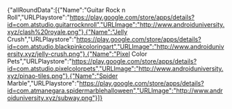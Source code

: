 {"allRoundData":[{"Name":"Guitar Rock n Roll","URLPlaystore":"https://play.google.com/store/apps/details?id=com.atstudio.guitarrocknroll","URLImage":"http://www.androiduniversity.xyz/clash%20royale.png"},{"Name":"Jelly Crush","URLPlaystore":"https://play.google.com/store/apps/details?id=com.atstudio.blackpinkcoloringart","URLImage":"http://www.androiduniversity.xyz/jelly-crush.png"},{"Name":"Pixel Color Pets","URLPlaystore":"https://play.google.com/store/apps/details?id=com.atstudio.pixelcolorpets","URLImage":"http://www.androiduniversity.xyz/pinao-tiles.png"},{"Name":"Spider Marble","URLPlaystore":"https://play.google.com/store/apps/details?id=com.atmanegara.spidermarblehalloween","URLImage":"http://www.androiduniversity.xyz/subway.png"}]}
